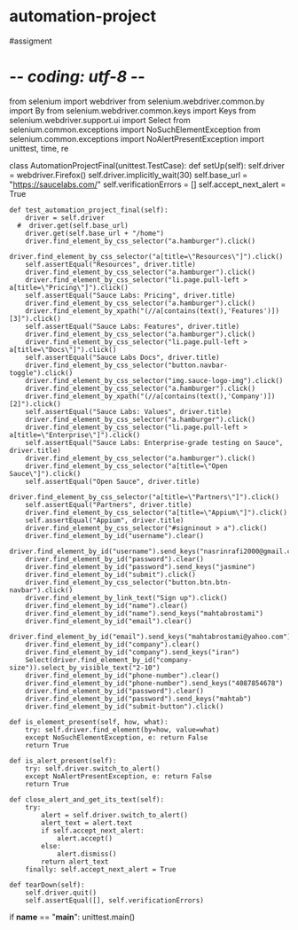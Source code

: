 # automation-project
#assigment

# -*- coding: utf-8 -*-
from selenium import webdriver
from selenium.webdriver.common.by import By
from selenium.webdriver.common.keys import Keys
from selenium.webdriver.support.ui import Select
from selenium.common.exceptions import NoSuchElementException
from selenium.common.exceptions import NoAlertPresentException
import unittest, time, re

class AutomationProjectFinal(unittest.TestCase):
    def setUp(self):
        self.driver = webdriver.Firefox()
        self.driver.implicitly_wait(30)
        self.base_url = "https://saucelabs.com/"
        self.verificationErrors = []
        self.accept_next_alert = True
    
    def test_automation_project_final(self):
        driver = self.driver
      #  driver.get(self.base_url)
        driver.get(self.base_url + "/home")
        driver.find_element_by_css_selector("a.hamburger").click()
        driver.find_element_by_css_selector("a[title=\"Resources\"]").click()
        self.assertEqual("Resources", driver.title)
        driver.find_element_by_css_selector("a.hamburger").click()
        driver.find_element_by_css_selector("li.page.pull-left > a[title=\"Pricing\"]").click()
        self.assertEqual("Sauce Labs: Pricing", driver.title)
        driver.find_element_by_css_selector("a.hamburger").click()
        driver.find_element_by_xpath("(//a[contains(text(),'Features')])[3]").click()
        self.assertEqual("Sauce Labs: Features", driver.title)
        driver.find_element_by_css_selector("a.hamburger").click()
        driver.find_element_by_css_selector("li.page.pull-left > a[title=\"Docs\"]").click()
        self.assertEqual("Sauce Labs Docs", driver.title)
        driver.find_element_by_css_selector("button.navbar-toggle").click()
        driver.find_element_by_css_selector("img.sauce-logo-img").click()
        driver.find_element_by_css_selector("a.hamburger").click()
        driver.find_element_by_xpath("(//a[contains(text(),'Company')])[2]").click()
        self.assertEqual("Sauce Labs: Values", driver.title)
        driver.find_element_by_css_selector("a.hamburger").click()
        driver.find_element_by_css_selector("li.page.pull-left > a[title=\"Enterprise\"]").click()
        self.assertEqual("Sauce Labs: Enterprise-grade testing on Sauce", driver.title)
        driver.find_element_by_css_selector("a.hamburger").click()
        driver.find_element_by_css_selector("a[title=\"Open Sauce\"]").click()
        self.assertEqual("Open Sauce", driver.title)
        driver.find_element_by_css_selector("a[title=\"Partners\"]").click()
        self.assertEqual("Partners", driver.title)
        driver.find_element_by_css_selector("a[title=\"Appium\"]").click()
        self.assertEqual("Appium", driver.title)
        driver.find_element_by_css_selector("#signinout > a").click()
        driver.find_element_by_id("username").clear()
        driver.find_element_by_id("username").send_keys("nasrinrafi2000@gmail.com")
        driver.find_element_by_id("password").clear()
        driver.find_element_by_id("password").send_keys("jasmine")
        driver.find_element_by_id("submit").click()
        driver.find_element_by_css_selector("button.btn.btn-navbar").click()
        driver.find_element_by_link_text("Sign up").click()
        driver.find_element_by_id("name").clear()
        driver.find_element_by_id("name").send_keys("mahtabrostami")
        driver.find_element_by_id("email").clear()
        driver.find_element_by_id("email").send_keys("mahtabrostami@yahoo.com")
        driver.find_element_by_id("company").clear()
        driver.find_element_by_id("company").send_keys("iran")
        Select(driver.find_element_by_id("company-size")).select_by_visible_text("2-10")
        driver.find_element_by_id("phone-number").clear()
        driver.find_element_by_id("phone-number").send_keys("4087854678")
        driver.find_element_by_id("password").clear()
        driver.find_element_by_id("password").send_keys("mahtab")
        driver.find_element_by_id("submit-button").click()
    
    def is_element_present(self, how, what):
        try: self.driver.find_element(by=how, value=what)
        except NoSuchElementException, e: return False
        return True
    
    def is_alert_present(self):
        try: self.driver.switch_to_alert()
        except NoAlertPresentException, e: return False
        return True
    
    def close_alert_and_get_its_text(self):
        try:
            alert = self.driver.switch_to_alert()
            alert_text = alert.text
            if self.accept_next_alert:
                alert.accept()
            else:
                alert.dismiss()
            return alert_text
        finally: self.accept_next_alert = True
    
    def tearDown(self):
        self.driver.quit()
        self.assertEqual([], self.verificationErrors)

if __name__ == "__main__":
    unittest.main()
